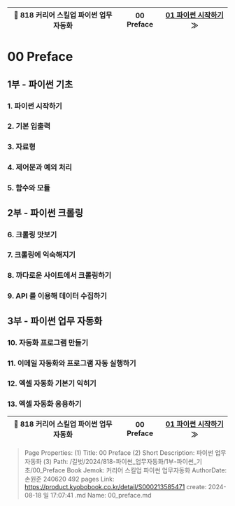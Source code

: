 
| 🏁 818 커리어 스킬업 파이썬 업무자동화 | 00 Preface | [ 01 파이썬 시작하기 ](/길벗/2024/818-파이썬_업무자동화/1부-파이썬_기초/01_파이썬_시작하기) ≫ |
|:----:|:----:|:----:|

# 00 Preface


## 1부 - 파이썬 기초

### 1. 파이썬 시작하기

### 2. 기본 입출력

### 3. 자료형

### 4. 제어문과 예외 처리

### 5. 함수와 모듈

## 2부 - 파이썬 크롤링

### 6. 크롤링 맛보기

### 7. 크롤링에 익숙해지기

### 8. 까다로운 사이트에서 크롤링하기

### 9. API 를 이용해 데이터 수집하기

## 3부 - 파이썬 업무 자동화

### 10. 자동화 프로그램 만들기

### 11. 이메일 자동화와 프로그램 자동 실행하기

### 12. 엑셀 자동화 기본기 익히기

### 13. 엑셀 자동화 응용하기




| 🏁 818 커리어 스킬업 파이썬 업무자동화 | 00 Preface | [ 01 파이썬 시작하기 ](/길벗/2024/818-파이썬_업무자동화/1부-파이썬_기초/01_파이썬_시작하기) ≫ |
|:----:|:----:|:----:|

> Page Properties:
> (1) Title: 00 Preface
> (2) Short Description: 파이썬 업무자동화
> (3) Path: /길벗/2024/818-파이썬_업무자동화/1부-파이썬_기초/00_Preface
> Book Jemok: 커리어 스킬업 파이썬 업무자동화
> AuthorDate: 손원준 240620 492 pages
> Link: https://product.kyobobook.co.kr/detail/S000213585471
> create: 2024-08-18 일 17:07:41
> .md Name: 00_preface.md

